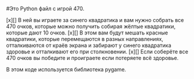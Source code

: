 #Это Python файл с игрой 470.

[x][] В ней вы играете за синего квадратика и вам нужно собрать все 470 очков, которые можно получить собирая жёлтые квадратики, которые дают 10 очков.
[x][] В этом вам будут мешать красные квадратики, которые перемещаются в разных направлениях, отталкиваются от краёв экрана и забирают у синего квадратика здоровье и отталкивают его при столкновении.
[x][] Если соберёте все 470 очков вы победите и проиграете если потеряете всё здоровье.

В этом коде используется библиотека pygame.
